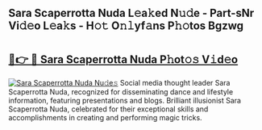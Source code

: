 ## Sara Scaperrotta Nuda L𝚎a𝚔ed N𝚞𝚍e - Part-sNr Vi𝚍𝚎o L𝚎a𝚔s - H𝚘𝚝 O𝚗𝚕yf𝚊ns P𝚑𝚘tos Bgzwg

# <h2><a href="http://kf2spc4.oniu.top/?m=Sara+Scaperrotta+Nuda">🔗👉 🔴 Sara Scaperrotta Nuda P𝚑ot𝚘𝚜 V𝚒d𝚎o</a></h2>

[![Sara Scaperrotta Nuda Nu𝚍e𝚜](https://i.imgur.com/0qMVB7G.gif)](http://kf2spc4.oniu.top/?m=Sara+Scaperrotta+Nuda)
Social media thought leader Sara Scaperrotta Nuda, recognized for disseminating dance and lifestyle information, featuring presentations and blogs. Brilliant illusionist Sara Scaperrotta Nuda, celebrated for their exceptional skills and accomplishments in creating and performing magic tricks.  
